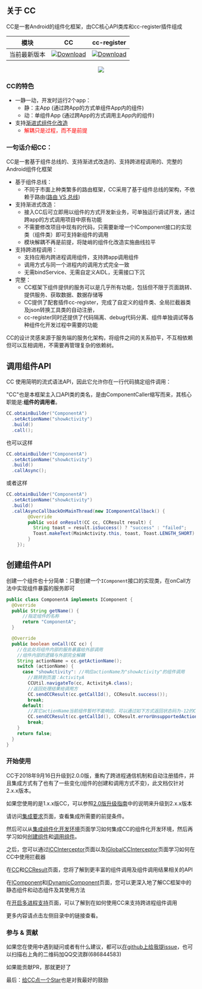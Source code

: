 ## 关于 CC

CC是一套Android的组件化框架，由CC核心API类库和cc-register插件组成

模块|CC|cc-register
:---:|:---:|:---:
当前最新版本| [![Download](https://api.bintray.com/packages/hellobilly/android/cc/images/download.svg)](https://bintray.com/hellobilly/android/cc/_latestVersion)| [![Download](https://api.bintray.com/packages/hellobilly/android/cc-register/images/download.svg)](https://bintray.com/hellobilly/android/cc-register/_latestVersion)


<div align=center><img style="width:auto;" src="https://github.com/luckybilly/CC/raw/master/image/icon.png"/></div>

### CC的特色
- 一静一动，开发时运行2个app：
  - 静：主App (通过跨App的方式单组件App内的组件)
  - 动：单组件App (通过跨App的方式调用主App内的组件)
- 支持[渐进式组件化改造][7]
  - <font color=red>解耦只是过程，而不是前提</font>

### 一句话介绍CC：
CC是一套基于组件总线的、支持渐进式改造的、支持跨进程调用的、完整的Android组件化框架

- 基于组件总线： 
    - 不同于市面上种类繁多的路由框架，CC采用了基于组件总线的架构，不依赖于路由([路由 VS 总线][1])
- 支持渐进式改造： 
    - 接入CC后可立即用以组件的方式开发新业务，可单独运行调试开发，通过跨app的方式调用项目中原有功能
    - 不需要修改项目中现有的代码，只需要新增一个IComponent接口的实现类（组件类）即可支持新组件的调用
    - 模块解耦不再是前提，将陡峭的组件化改造实施曲线拉平
- 支持跨进程调用： 
    - 支持应用内跨进程调用组件，支持跨app调用组件
    - 调用方式与同一个进程内的调用方式完全一致
    - 无需bindService、无需自定义AIDL，无需接口下沉
- 完整：
    - CC框架下组件提供的服务可以是几乎所有功能，包括但不限于页面跳转、提供服务、获取数据、数据存储等
    - CC提供了配套插件cc-register，完成了自定义的组件类、全局拦截器类及json转换工具类的自动注册，
    - cc-register同时还提供了代码隔离、debug代码分离、组件单独调试等各种组件化开发过程中需要的功能

CC的设计灵感来源于服务端的服务化架构，将组件之间的关系拍平，不互相依赖但可以互相调用，不需要再管理复杂的依赖树。

## 调用组件API

CC 使用简明的流式语法API，因此它允许你在一行代码搞定组件调用：

"CC"也是本框架主入口API类的类名，是由ComponentCaller缩写而来，其核心职能是:**组件的调用者**。

```java
CC.obtainBuilder("ComponentA")
  .setActionName("showActivity")
  .build()
  .call();
```
也可以这样
```java
CC.obtainBuilder("ComponentA")
  .setActionName("showActivity")
  .build()
  .callAsync();
```
或者这样
```java
CC.obtainBuilder("ComponentA")
  .setActionName("showActivity")
  .build()
  .callAsyncCallbackOnMainThread(new IComponentCallback() {
        @Override
        public void onResult(CC cc, CCResult result) {
          String toast = result.isSuccess() ? "success" : "failed";
          Toast.makeText(MainActivity.this, toast, Toast.LENGTH_SHORT).show();
        }
    });
```
## 创建组件API

创建一个组件也十分简单：只要创建一个`IComponent`接口的实现类，在onCall方法中实现组件暴露的服务即可
```java
public class ComponentA implements IComponent {
  @Override
  public String getName() {
      //指定组件的名称
      return "ComponentA";
  }

  @Override
  public boolean onCall(CC cc) {
    //在此处将组件内部的服务暴露给外部调用
    //组件内部的逻辑与外部完全解耦
    String actionName = cc.getActionName();
    switch (actionName) {
      case "showActivity": //响应actionName为"showActivity"的组件调用
        //跳转到页面：ActivityA
        CCUtil.navigateTo(cc, ActivityA.class);
        //返回处理结果给调用方
        CC.sendCCResult(cc.getCallId(), CCResult.success());
        break;
      default:
        //其它actionName当前组件暂时不能响应，可以通过如下方式返回状态码为-12的CCResult给调用方
        CC.sendCCResult(cc.getCallId(), CCResult.errorUnsupportedActionName());
        break;
    }
    return false;
  }
}

```

### 开始使用

CC于2018年9月16日升级到2.0.0版，重构了跨进程通信机制和自动注册插件，并且集成方式有了也有了一些变化(组件的创建和调用方式不变)，此文档仅针对2.x.x版本。

如果您使用的是1.x.x版CC，可以参照[2.0版升级指南][2]中的说明来升级到2.x.x版本

请访问[集成要求][3]页面，查看集成所需要的前提条件。

然后可以从[集成组件化开发环境][4]页面学习如何集成CC的组件化开发环境，然后再学习如何[创建组件][5]和[调用组件][6]。

之后，您可以通过[ICCInterceptor][8]页面以及[IGlobalCCInterceptor][9]页面学习如何在CC中使用拦截器

在[CC][10]和[CCResult][11]页面，您将了解到更丰富的组件调用及组件调用结果相关的API

在[IComponent][IComponent]和[IDynamicComponent][IDynamicComponent]页面，您可以更深入地了解CC框架中的静态组件和动态组件及其使用方法

在[开启多进程支持][12]页面，可以了解到在如何使用CC来支持跨进程组件调用

更多内容请点击左侧目录中的链接查看。

### 参与 & 贡献
如果您在使用中遇到疑问或者有什么建议，都可以[在github上给我提issue][issue]，也可以扫描右上角的二维码加QQ交流群(686844583)

如果能贡献PR，那就更好了

最后：[给CC点一个Star][star]也是对我最好的鼓励


[1]: #/article-router_vs_bus
[2]: #/1.x_to_2.x
[3]: #/requirements
[4]: #/integration
[5]: #/integration-create-component
[6]: #/integration-call-component
[7]: #/article-componentize-gradually
[8]: #/manual-ICCInterceptor
[9]: #/manual-IGlobalCCInterceptor
[10]: #/manual-CC
[11]: #/manual-CCResult
[12]: #/manual-multi-process
[IComponent]: #/manual-IComponent
[IDynamicComponent]: #/manual-IDynamicComponent
[issue]: https://github.com/luckybilly/CC/issues/new
[star]: https://github.com/luckybilly/CC

